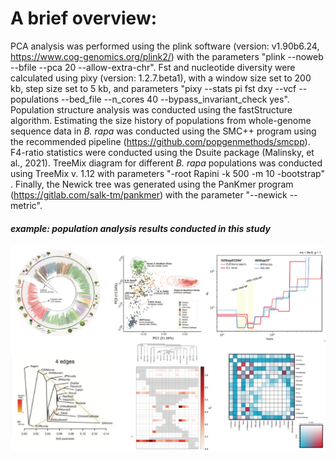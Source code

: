 # A brief overview:

PCA analysis was performed using the plink software (version: v1.90b6.24, https://www.cog-genomics.org/plink2/) with the parameters "plink --noweb --bfile --pca 20 --allow-extra-chr". Fst and nucleotide diversity were calculated using pixy (version: 1.2.7.beta1), with a window size set to 200 kb, step size set to 5 kb, and parameters "pixy --stats pi fst dxy --vcf --populations --bed_file --n_cores 40 --bypass_invariant_check yes". Population structure analysis was conducted using the fastStructure algorithm. Estimating the size history of populations from whole-genome sequence data in _B. rapa_ was conducted using the SMC++ program using the recommended pipeline (https://github.com/popgenmethods/smcpp). F4-ratio statistics were conducted using the Dsuite package (Malinsky, et al., 2021). TreeMix diagram for different _B. rapa_ populations was conducted using TreeMix v. 1.12 with parameters "-root Rapini -k 500 -m 10 -bootstrap" . Finally, the Newick tree was generated using the PanKmer program (https://gitlab.com/salk-tm/pankmer) with the parameter "--newick --metric".

#### _example: population analysis results conducted in this study_
<div align=center>
<img src="https://github.com/caixu0518/BraPanBlocks/blob/main/pngs/population_analysis.png">
</div>
